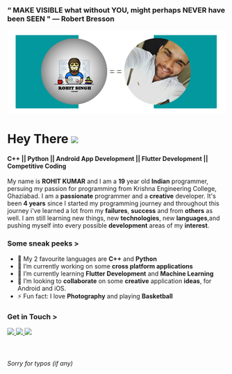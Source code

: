 <br>

### “ MAKE VISIBLE what without YOU, might perhaps NEVER have been SEEN "  ― Robert Bresson<br>

<img src="https://github.com/rohitsinghkcodes/rohitsinghkcodes/blob/master/githubCover.png">

# Hey There <img src="https://raw.githubusercontent.com/MartinHeinz/MartinHeinz/master/wave.gif" width="50px">

#### **C++ || Python || Android App Development || Flutter Development || Competitive Coding**

My name is **ROHIT KUMAR** and I am a **19** year old **Indian** programmer, persuing my passion for programming from Krishna Engineering College, Ghaziabad.  I am a **passionate** programmer and a **creative** developer.  It's been **4 years** since I started my programming journey and throughout this journey i've learned a lot from my **failures**, **success** and from **others** as well.  I am still learning new things, new **technologies**, new **languages**,and pushing myself into every possible **development** areas of my **interest**.

### Some sneak peeks >
- :memo: My 2 favourite languages are **C++** and **Python**
- 🔭 I’m currently working on some **cross platform applications**
- 🌱 I’m currently learning **Flutter Development** and **Machine Learning**
- 👯 I’m looking to **collaborate** on some **creative** application **ideas**, for Android and iOS.
- ⚡ Fun fact: I love **Photography** and playing **Basketball**

### Get in Touch >
<!---
<img src="https://media.giphy.com/media/vFKqnCdLPNOKc/giphy.gif" width="40" height="40" />
--->

  <a href="https://twitter.com/rohit_ka_tweet">
    <img src="https://github.com/paulrobertlloyd/socialmediaicons/blob/main/twitter-48x48.png" />
  </a>
  <a href="https://www.instagram.com/rohit_ka_insta/">
    <img src="https://github.com/paulrobertlloyd/socialmediaicons/blob/main/instagram-48x48.png" />
  </a>
   <a href="https://www.linkedin.com/in/rohit-kumar-singh-702a451a4/">
    <img src="https://github.com/paulrobertlloyd/socialmediaicons/blob/main/linkedin-48x48.png" />
  </a>
 <br><br><br> 
 
###### Sorry for typos (if any)
